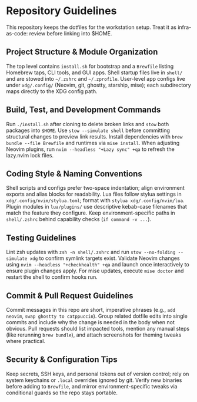# Repository Guidelines

This repository keeps the dotfiles for the workstation setup. Treat it as infra-as-code: review before linking into $HOME.

## Project Structure & Module Organization
The top level contains `install.sh` for bootstrap and a `Brewfile` listing Homebrew taps, CLI tools, and GUI apps. Shell startup files live in `shell/` and are stowed into `~/.zshrc` and `~/.zprofile`. User-level app configs live under `xdg/.config/` (Neovim, git, ghostty, starship, mise); each subdirectory maps directly to the XDG config path.

## Build, Test, and Development Commands
Run `./install.sh` after cloning to delete broken links and `stow` both packages into `$HOME`. Use `stow --simulate shell` before committing structural changes to preview link results. Install dependencies with `brew bundle --file Brewfile` and runtimes via `mise install`. When adjusting Neovim plugins, run `nvim --headless "+Lazy sync" +qa` to refresh the lazy.nvim lock files.

## Coding Style & Naming Conventions
Shell scripts and configs prefer two-space indentation; align environment exports and alias blocks for readability. Lua files follow stylua settings in `xdg/.config/nvim/stylua.toml`; format with `stylua xdg/.config/nvim/lua`. Plugin modules in `lua/plugins/` use descriptive kebab-case filenames that match the feature they configure. Keep environment-specific paths in `shell/.zshrc` behind capability checks (`if command -v ...`).

## Testing Guidelines
Lint zsh updates with `zsh -n shell/.zshrc` and run `stow --no-folding --simulate xdg` to confirm symlink targets exist. Validate Neovim changes using `nvim --headless "+checkhealth" +qa` and launch once interactively to ensure plugin changes apply. For mise updates, execute `mise doctor` and restart the shell to confirm hooks run.

## Commit & Pull Request Guidelines
Commit messages in this repo are short, imperative phrases (e.g., `add neovim`, `swap ghostty to catppuccin`). Group related dotfile edits into single commits and include why the change is needed in the body when not obvious. Pull requests should list impacted tools, mention any manual steps (like rerunning `brew bundle`), and attach screenshots for theming tweaks where practical.

## Security & Configuration Tips
Keep secrets, SSH keys, and personal tokens out of version control; rely on system keychains or `.local` overrides ignored by git. Verify new binaries before adding to `Brewfile`, and mirror environment-specific tweaks via conditional guards so the repo stays portable.
